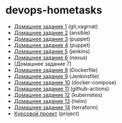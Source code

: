 # devops-hometasks

- [Домашнее задание 1](01-vagrant/Readme.md#домашнее-задание-1) (git,vagrnat)
- [Домашнее задание 2](02-ansible/Readme.md#домашнее-задание-2) (ansible)
- [Домашнее задание 3](03-puppet/Readme.md#домашнее-задание-3) (puppet)
- [Домашнее задание 4](04-puppet/Readme.md#домашнее-задание-4) (puppet)
- [Домашнее задание 5](05-jenkins/Readme.md#домашнее-задание-5) (jenkins)
- [Домашнее задание 6](06-nexus/Readme.md#домашнее-задание-6) (nexus)
- [Домашнее задание 7]
- [Домашнее задание 8](09-docker/README.md#домашнее-задание-8) (Dockerfile)
- [Домашнее задание 9](10-pipeline/README.md#домашнее-задание-9) (Jenkinsfile)
- [Домашнее задание 10](12-docker-compose/README.md#домашнее-задание-10) (docker-compose)
- [Домашнее задание 11](13-github-actions/README.md#домашнее-задание-11) (github-actions)
- [Домашнее задание 12](14-kubernetes/README.md#домашнее-задание-12) (kubernetes)
- [Домашнее задание 13](15-helm/README.md#домашнее-задание-13) (helm)
- [Домашнее задание 14](17-18-terraform/README.md#домашнее-задание-14) (terraform)
- [Курсовой проект](16-argocd/README.md#курсовой-проект) (project)
